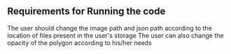## Requirements for Running the code
The user should change the image path and json path according to the location of files present in the user's storage
The user can also change the opacity of the polygon according to his/her needs
